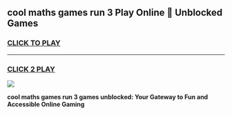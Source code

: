 
## cool maths games run 3 Play Online 👋 Unblocked Games
<h3>
<a href="https://news.freeplayer.one?title=cool_maths_games_run_3&ref=17CMG">CLICK TO PLAY</a></h3>
<hr>

<h3>
<a href="https://news.freeplayer.one?title=cool_maths_games_run_3&ref=17CMG">CLICK 2 PLAY</a>
  
</h3>

<a href="https://news.freeplayer.one?title=cool_maths_games_run_3&ref=17CMG/"><img src="https://clearcache.store/games.png"></a>


**cool maths games run 3 games unblocked: Your Gateway to Fun and Accessible Online Gaming**
